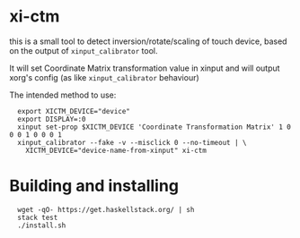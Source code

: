 # xi-ctm
this is a small tool to detect inversion/rotate/scaling of touch device, based
on the output of `xinput_calibrator` tool.

It will set Coordinate Matrix transformation value in xinput and will output
xorg's config (as like `xinput_calibrator` behaviour)

The intended method to use:

```
  export XICTM_DEVICE="device"
  export DISPLAY=:0
  xinput set-prop $XICTM_DEVICE 'Coordinate Transformation Matrix' 1 0 0 0 1 0 0 0 1
  xinput_calibrator --fake -v --misclick 0 --no-timeout | \
    XICTM_DEVICE="device-name-from-xinput" xi-ctm
```

# Building and installing

```
  wget -qO- https://get.haskellstack.org/ | sh
  stack test
  ./install.sh
```
